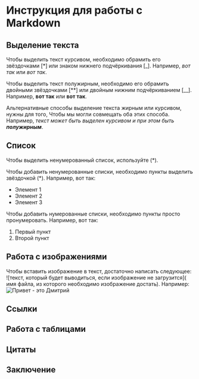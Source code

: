 # Инструкция для работы с Markdown

## Выделение текста

Чтобы выделить текст курсивом, необходимо обрамить его звёздочками [*] или знаком
нижнего подчёркивания [_]. Например, *вот так* или _вот так_.

Чтобы выделить текст полужирным, необходимо его обрамить двойными звёздочками [**] или двойным нижним подчёркиванием [__]. Например, **вот так** или __вот так__.

Альтернативные способы выделение текста жирным или курсивом, нужны для того,
Чтобы мы могли совмещать оба этих способа. Например, _текст может быть выделен курсивом и при этом быть **полужирным**_.

## Список
Чтобы выделить ненумерованный список, используйте (*).

Чтобы добавить ненумерованные списки, необходимо пункты выделить звёздочкой (*). 
Например, вот так:
* Элемент 1
* Элемент 2
* Элемент 3

Чтобы добавить нумерованные списки, необходимо пункты просто пронумеровать.
Например, вот так:
1. Первый пункт
2. Второй пункт

## Работа с изображениями

Чтобы вставить изображение в текст, достаточно написать следующее:
![текст, который будет выводиться, если изображение не
загрузится]( имя файла, из которого необходимо изображение достать).
Например:
![Привет - это Дмитрий](programist.jpg)

## Ссылки

## Работа с таблицами

## Цитаты

## Заключение